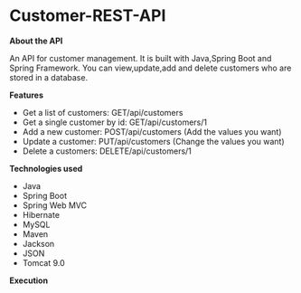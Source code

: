 # Customer-REST-API

<b>About the API</b>
<p> An API for customer management. It is built with Java,Spring Boot and Spring Framework. You can view,update,add and delete customers who are stored in a database.

<b>Features</b>
<ul>
<li>Get a list of customers: GET/api/customers </li>
<li>Get a single customer by id: GET/api/customers/1 </li>
<li>Add a new customer: POST/api/customers (Add the values you want)</li>
<li>Update a customer: PUT/api/customers (Change the values you want) </li>
<li>Delete a customers: DELETE/api/customers/1 </li>

</ul>

<b> Technologies used </b>
<ul>
<li>Java</li>
<li>Spring Boot</li>
<li>Spring Web MVC</li>
<li>Hibernate</li>
<li>MySQL</li>
<li>Maven</li>
<li>Jackson</li>
<li>JSON</li>
<li>Tomcat 9.0</li>

</ul>

<b> Execution </b>


